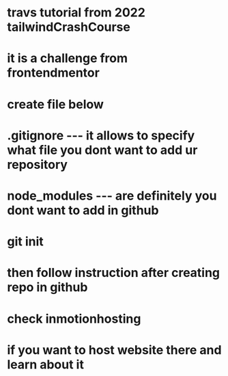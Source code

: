 # travs tutorial from 2022 tailwindCrashCourse

# it is a challenge from frontendmentor

#  create file below
# .gitignore --- it allows to specify what file you dont want to add ur repository
#
# node_modules --- are definitely you dont want to add in github


# git init
# then follow instruction after creating repo in github




# check inmotionhosting
# if you want to host website there and learn about it

